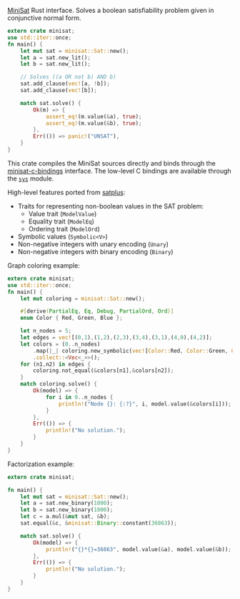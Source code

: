 [MiniSat](http://minisat.se) Rust interface. 
Solves a boolean satisfiability problem given in conjunctive normal form.

```rust
extern crate minisat;
use std::iter::once;
fn main() {
    let mut sat = minisat::Sat::new();
    let a = sat.new_lit();
    let b = sat.new_lit();

    // Solves ((a OR not b) AND b)
    sat.add_clause(vec![a, !b]);
    sat.add_clause(vec![b]);

    match sat.solve() {
        Ok(m) => {
            assert_eq!(m.value(&a), true);
            assert_eq!(m.value(&b), true);
        },
        Err(()) => panic!("UNSAT"),
    }
}
```

This crate compiles the MiniSat sources directly and binds through
the [minisat-c-bindings](https://github.com/niklasso/minisat-c-bindings) interface.
The low-level C bindings are available through the [`sys`](sys/index.html) module. 

High-level features ported from [satplus](https://github.com/koengit/satplus):
 * Traits for representing non-boolean values in the SAT problem:
    * Value trait (`ModelValue`)
    * Equality trait (`ModelEq`)
    * Ordering trait (`ModelOrd`)
 * Symbolic values (`Symbolic<V>`)
 * Non-negative integers with unary encoding (`Unary`)
 * Non-negative integers with binary encoding (`Binary`)

Graph coloring example:
```rust
extern crate minisat;
use std::iter::once;
fn main() {
    let mut coloring = minisat::Sat::new();

    #[derive(PartialEq, Eq, Debug, PartialOrd, Ord)]
    enum Color { Red, Green, Blue };

    let n_nodes = 5;
    let edges = vec![(0,1),(1,2),(2,3),(3,4),(3,1),(4,0),(4,2)];
    let colors = (0..n_nodes)
        .map(|_| coloring.new_symbolic(vec![Color::Red, Color::Green, Color::Blue]))
        .collect::<Vec<_>>();
    for (n1,n2) in edges {
        coloring.not_equal(&colors[n1],&colors[n2]);
    }
    match coloring.solve() {
        Ok(model) => {
            for i in 0..n_nodes {
                println!("Node {}: {:?}", i, model.value(&colors[i]));
            }
        },
        Err(()) => {
            println!("No solution.");
        }
    }
}
```

Factorization example:
```rust
extern crate minisat;

fn main() {
    let mut sat = minisat::Sat::new();
    let a = sat.new_binary(1000);
    let b = sat.new_binary(1000);
    let c = a.mul(&mut sat, &b);
    sat.equal(&c, &minisat::Binary::constant(36863));

    match sat.solve() {
        Ok(model) => {
            println!("{}*{}=36863", model.value(&a), model.value(&b));
        },
        Err(()) => {
            println!("No solution.");
        }
    }
}
```
